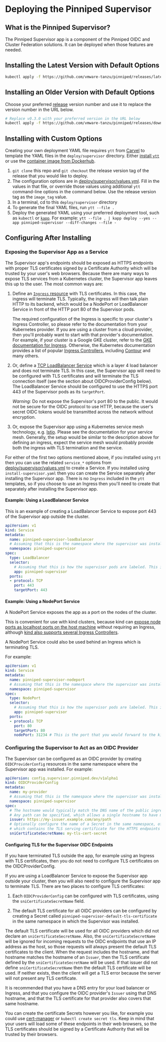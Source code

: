 # Deploying the Pinniped Supervisor

## What is the Pinniped Supervisor?

The Pinniped Supervisor app is a component of the Pinniped OIDC and Cluster Federation solutions.
It can be deployed when those features are needed.

## Installing the Latest Version with Default Options

```bash
kubectl apply -f https://github.com/vmware-tanzu/pinniped/releases/latest/download/install-supervisor.yaml
```

## Installing an Older Version with Default Options

Choose your preferred [release](https://github.com/vmware-tanzu/pinniped/releases) version number
and use it to replace the version number in the URL below.

```bash
# Replace v0.3.0 with your preferred version in the URL below
kubectl apply -f https://github.com/vmware-tanzu/pinniped/releases/download/v0.3.0/install-supervisor.yaml
```

## Installing with Custom Options

Creating your own deployment YAML file requires `ytt` from [Carvel](https://carvel.dev/) to template the YAML files
in the `deploy/supervisor` directory.
Either [install `ytt`](https://get-ytt.io/) or use the [container image from Dockerhub](https://hub.docker.com/r/k14s/image/tags).

1. `git clone` this repo and `git checkout` the release version tag of the release that you would like to deploy.
1. The configuration options are in [deploy/supervisor/values.yml](values.yaml).
   Fill in the values in that file, or override those values using additional `ytt` command-line options in
   the command below. Use the release version tag as the `image_tag` value.
2. In a terminal, cd to this `deploy/supervisor` directory
3. To generate the final YAML files, run `ytt --file .`
4. Deploy the generated YAML using your preferred deployment tool, such as `kubectl` or [`kapp`](https://get-kapp.io/).
   For example: `ytt --file . | kapp deploy --yes --app pinniped-supervisor --diff-changes --file -`

## Configuring After Installing

### Exposing the Supervisor App as a Service

The Supervisor app's endpoints should be exposed as HTTPS endpoints with proper TLS certificates signed by a
Certificate Authority which will be trusted by your user's web browsers. Because there are
many ways to expose TLS services from a Kubernetes cluster, the Supervisor app leaves this up to the user.
The most common ways are:

1. Define an [`Ingress` resource](https://kubernetes.io/docs/concepts/services-networking/ingress/) with TLS certificates.
   In this case, the ingress will terminate TLS. Typically, the ingress will then talk plain HTTP to its backend,
   which would be a NodePort or LoadBalancer Service in front of the HTTP port 80 of the Supervisor pods.

   The required configuration of the Ingress is specific to your cluster's Ingress Controller, so please refer to the
   documentation from your Kubernetes provider. If you are using a cluster from a cloud provider, then you'll probably
   want to start with that provider's documentation. For example, if your cluster is a Google GKE cluster, refer to
   the [GKE documentation for Ingress](https://cloud.google.com/kubernetes-engine/docs/concepts/ingress).
   Otherwise, the Kubernetes documentation provides a list of popular
   [Ingress Controllers](https://kubernetes.io/docs/concepts/services-networking/ingress-controllers/), including
   [Contour](https://projectcontour.io/) and many others.

1. Or, define a [TCP LoadBalancer Service](https://kubernetes.io/docs/concepts/services-networking/service/#loadbalancer)
   which is a layer 4 load balancer and does not terminate TLS. In this case, the Supervisor app will need to be
   configured with TLS certificates and will terminate the TLS connection itself (see the section about
   OIDCProviderConfig below). The LoadBalancer Service should be configured to use the HTTPS port 443 of
   the Supervisor pods as its `targetPort`.

   *Warning:* Do not expose the Supervisor's port 80 to the public. It would not be secure for the OIDC protocol
   to use HTTP, because the user's secret OIDC tokens would be transmitted across the network without encryption.

1. Or, expose the Supervisor app using a Kubernetes service mesh technology, e.g. [Istio](https://istio.io/).
   Please see the documentation for your service mesh. Generally, the setup would be similar to the description
   above for defining an ingress, expect the service mesh would probably provide both the ingress with TLS termination
   and the service.

For either of the first two options mentioned above, if you installed using `ytt` then you can use
the related `service_*` options from [deploy/supervisor/values.yml](values.yaml) to create a Service.
If you installed using `install-supervisor.yaml` then you can create
the Service separately after installing the Supervisor app. There is no `Ingress` included in the `ytt` templates,
so if you choose to use an Ingress then you'll need to create that separately after installing the Supervisor app.

#### Example: Using a LoadBalancer Service

This is an example of creating a LoadBalancer Service to expose port 443 of the Supervisor app outside the cluster.

```yaml
apiVersion: v1
kind: Service
metadata:
  name: pinniped-supervisor-loadbalancer
  # Assuming that this is the namespace where the supervisor was installed. This is the default in install-supervisor.yaml.
  namespace: pinniped-supervisor
spec:
  type: LoadBalancer
  selector:
    # Assuming that this is how the supervisor pods are labeled. This is the default in install-supervisor.yaml.
    app: pinniped-supervisor
  ports:
  - protocol: TCP
    port: 443
    targetPort: 443
```

#### Example: Using a NodePort Service

A NodePort Service exposes the app as a port on the nodes of the cluster.

This is convenient for use with kind clusters, because kind can
[expose node ports as localhost ports on the host machine](https://kind.sigs.k8s.io/docs/user/configuration/#extra-port-mappings)
without requiring an Ingress, although
[kind also supports several Ingress Controllers](https://kind.sigs.k8s.io/docs/user/ingress).

A NodePort Service could also be used behind an Ingress which is terminating TLS.

For example:

```yaml
apiVersion: v1
kind: Service
metadata:
  name: pinniped-supervisor-nodeport
  # Assuming that this is the namespace where the supervisor was installed. This is the default in install-supervisor.yaml.
  namespace: pinniped-supervisor
spec:
  type: NodePort
  selector:
    # Assuming that this is how the supervisor pods are labeled. This is the default in install-supervisor.yaml.
    app: pinniped-supervisor
  ports:
  - protocol: TCP
    port: 80
    targetPort: 80
    nodePort: 31234 # This is the port that you would forward to the kind host. Or omit this key for a random port.
```

### Configuring the Supervisor to Act as an OIDC Provider

The Supervisor can be configured as an OIDC provider by creating `OIDCProviderConfig` resources
in the same namespace where the Supervisor app was installed. For example:

```yaml
apiVersion: config.supervisor.pinniped.dev/v1alpha1
kind: OIDCProviderConfig
metadata:
  name: my-provider
  # Assuming that this is the namespace where the supervisor was installed. This is the default in install-supervisor.yaml.
  namespace: pinniped-supervisor
spec:
  # The hostname would typically match the DNS name of the public ingress or load balancer for the cluster.
  # Any path can be specified, which allows a single hostname to have multiple different issuers. The path is optional.
  issuer: https://my-issuer.example.com/any/path
  # Optionally configure the name of a Secret in the same namespace, of type `kubernetes.io/tls`,
  # which contains the TLS serving certificate for the HTTPS endpoints served by this OIDC Provider.
  sniCertificateSecretName: my-tls-cert-secret
```

#### Configuring TLS for the Supervisor OIDC Endpoints

If you have terminated TLS outside the app, for example using an Ingress with TLS certificates, then you do not need to
configure TLS certificates on the OIDCProviderConfig.

If you are using a LoadBalancer Service to expose the Supervisor app outside your cluster, then you will
also need to configure the Supervisor app to terminate TLS. There are two places to configure TLS certificates:

1. Each `OIDCProviderConfig` can be configured with TLS certificates, using the `sniCertificateSecretName` field.

1. The default TLS certificate for all OIDC providers can be configured by creating a Secret called
`pinniped-supervisor-default-tls-certificate` in the same namespace in which the Supervisor was installed.

The default TLS certificate will be used for all OIDC providers which did not declare an `sniCertificateSecretName`.
Also, the `sniCertificateSecretName` will be ignored for incoming requests to the OIDC endpoints
that use an IP address as the host, so those requests will always present the default TLS certificates
to the client. When the request includes the hostname, and that hostname matches the hostname of an `Issuer`,
then the TLS certificate defined by the `sniCertificateSecretName` will be used. If that issuer did not
define `sniCertificateSecretName` then the default TLS certificate will be used. If neither exists,
then the client will get a TLS error because the server will not present any TLS certificate.

It is recommended that you have a DNS entry for your load balancer or Ingress, and that you configure the
OIDC provider's `Issuer` using that DNS hostname, and that the TLS certificate for that provider also
covers that same hostname.

You can create the certificate Secrets however you like, for example you could use [cert-manager](https://cert-manager.io/)
or `kubectl create secret tls`.
Keep in mind that your users will load some of these endpoints in their web browsers, so the TLS certificates
should be signed by a Certificate Authority that will be trusted by their browsers.
